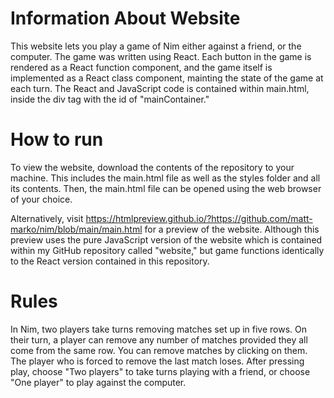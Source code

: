 # Information About Website
This website lets you play a game of Nim either against a friend, or the computer.
The game was written using React. Each button in the game is rendered as a React function component, and the game itself is 
implemented as a React class component, mainting the state of the game at each turn.
The React and JavaScript code is contained within main.html, inside the div tag with the id of "mainContainer."

# How to run
To view the website, download the contents of the repository to your machine. This includes the main.html file as well as the styles folder and all its contents. Then, the main.html file can be opened using the web browser of your choice.

Alternatively, visit https://htmlpreview.github.io/?https://github.com/matt-marko/nim/blob/main/main.html for a preview of the website. Although this preview uses the pure JavaScript version of the website which is contained within my GitHub repository called "website," but game functions identically to the React version contained in this repository.

# Rules
In Nim, two players take turns removing matches set up in five rows.
On their turn, a player can remove any number of matches provided they all come from the same row. You can remove matches by clicking on them. 
The player who is forced to remove the last match loses. After pressing play, choose "Two players" to take turns playing with a friend, or choose "One player" to play against the computer.

